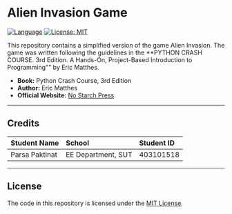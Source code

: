 # Alien Invasion Game

[![Language](https://img.shields.io/badge/Language-Python-blue.svg)](https://python.org/)
[![License: MIT](https://img.shields.io/badge/License-MIT-yellow.svg)](https://opensource.org/licenses/MIT)

This repository contains a simplified version of the game Alien Invasion. The game was written following the guidelines in the **PYTHON CRASH COURSE. 3rd Edition. A Hands-On, Project-Based Introduction to Programming"" by Eric Matthes.

* **Book:** Python Crash Course, 3rd Edition
* **Author:** Eric Matthes
* **Official Website:** [No Starch Press](https://nostarch.com/python-crash-course-3rd-edition)

---
## Credits 
|  Student Name  |       School      | Student ID |
|:-------------- | :---------------- | :--------- |
| Parsa Paktinat | EE Department, SUT|  403101518 |

---

## License

The code in this repository is licensed under the [MIT License](LICENSE).
